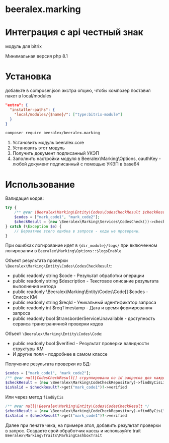 # beeralex.marking
# Интеграция с api честный знак

модуль для bitrix

Минимальная версия php 8.1

# Установка

добавьте в composer.json экстра опцию, чтобы композер поставил пакет в local/modules

```json
"extra": {
  "installer-paths": {
    "local/modules/{$name}/": ["type:bitrix-module"]
  }
}
```

```bash
composer require beeralex/beeralex.marking
```

1. Установить модуль beeralex.core
2. Установить этот модуль
3. Получить документ подписанный УКЭП
4. Заполнить настройки модуля в Beeralex\Marking\Options, oauthKey - любой документ подписанный с помощью УКЭП в base64

# Использование

Валидация кодов:

```php
try {
    /** @var \Beeralex\Marking\Entity\Codes\CodesCheckResult $checkResult */
    $codes = ["mark_code1", "mark_code2"];
    $checkResult = (new \Beeralex\Marking\Services\CodesCheck())->check($codes);
} catch (\Exception $e) {
    // Вероятнее всего ошибка в запросе - коды не проверены.
}
```

При ошибках логирование идет в ```{dir_module}/logs/``` при включенном логировании в ```Beeralex\Marking\Options::$logsEnable```

Объект результата проверки ```\Beeralex\Marking\Entity\Codes\CodesCheckResult```:
- public readonly string $code - Результат обработки операции
- public readonly string $description - Текстовое описание результата выполнения метода
- public readonly \Beeralex\Marking\Entity\Codes\Code[] $codes - Список КМ
- public readonly string $reqId - Уникальный идентификатор запроса
- public readonly int $reqTimestamp - Дата и время формирования запроса
- public readonly bool $transborderServiceUnavailable - доступность сервиса трансграничной проверки кодов

Объект ```\Beeralex\Marking\Entity\Codes\Code```:
- public readonly bool $verified - Результат проверки валидности структуры КМ
- И другие поля - подробнее в самом классе

Получение результата проверки из БД:
```php
$codes = ["mark_code1", "mark_code2"];
/** @var null|CodesCheckResult[] сгруппированы по id запросов для каждого кода*/
$checkResult = (new \Beeralex\Marking\CodeCheckRepository)->findByCisList($codes);
$isValid = $checkResult?->get("mark_code1")?->verified
```

Или через метод ```findByCis```
```php
/** @var null|\Beeralex\Marking\Entity\Codes\CodesCheckResult */
$checkResult = (new \Beeralex\Marking\CodeCheckRepository)->findByCis("mark_code1");
$isValid = $checkResult?->get("mark_code1")?->verified
```

Далее при печате чека, на примере атол, добавить результат проверки в запрос. Создаете свой обработчик кассы и используйте trait ``` Beeralex\Marking\Traits\MarkingCashboxTrait ```
